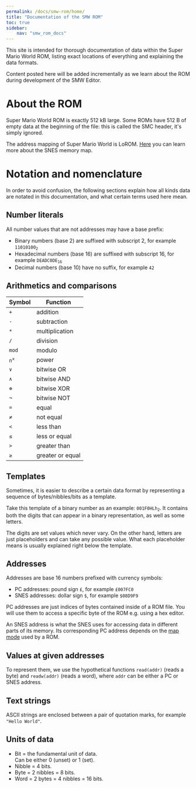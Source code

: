 ```yaml
---
permalink: /docs/smw-rom/home/
title: "Documentation of the SMW ROM"
toc: true
sidebar:
    nav: "smw_rom_docs"
---
```


This site is intended for thorough documentation of data within the Super Mario World ROM, listing exact locations of everything and explaining the data formats.

Content posted here will be added incrementally as we learn about the ROM during development of the SMW Editor.

# About the ROM
Super Mario World ROM is exactly 512 kB large.
Some ROMs have 512 B of empty data at the beginning of the file: this is called the SMC header, it's simply ignored.

The address mapping of Super Mario World is LoROM.
<a href="https://en.wikibooks.org/wiki/Super_NES_Programming/SNES_memory_map" target="_blank">Here</a> you can learn more about the SNES memory map.

# Notation and nomenclature

In order to avoid confusion, the following sections explain how all kinds data are notated in this documentation, and what certain terms used here mean.

## Number literals

All number values that are not addresses may have a base prefix:
- Binary numbers (base 2) are suffixed with subscript 2, for example <code>11010100<sub>2</sub></code>
- Hexadecimal numbers (base 16) are suffixed with subscript 16, for example <code>DEADC0DE<sub>16</sub></code>
- Decimal numbers (base 10) have no suffix, for example `42`

## Arithmetics and comparisons

| Symbol                     | Function         |
| -------------------------- | ---------------- |
| `+`                        | addition         |
| `-`                        | subtraction      |
| `*`                        | multiplication   |
| `/`                        | division         |
| `mod`                      | modulo           |
| <code>n<sup>x</sup></code> | power            |
| `∨`                        | bitwise OR       |
| `∧`                        | bitwise AND      |
| <code>&oplus;</code>       | bitwise XOR      |
| `¬`                        | bitwise NOT      |
| `=`                        | equal            |
| `≠`                        | not equal        |
| `<`                        | less than        |
| `≤`                        | less or equal    |
| `>`                        | greater than     |
| `≥`                        | greater or equal |

## Templates

Sometimes, it is easier to describe a certain data format by representing a sequence of bytes/nibbles/bits as a template.

Take this template of a binary number as an example: <code>001F0HLh<sub>2</sub></code>.
It contains both the digits that can appear in a binary representation, as well as some letters.

The digits are set values which never vary.
On the other hand, letters are just placeholders and can take any possible value.
What each placeholder means is usually explained right below the template.

## Addresses

Addresses are base 16 numbers prefixed with currency symbols:
- PC addresses: pound sign `£`, for example `£007FC0`
- SNES addresses: dollar sign `$`, for example `$08D9F9`

PC addresses are just indices of bytes contained inside of a ROM file.
You will use them to access a specific byte of the ROM e.g. using a hex editor.

An SNES address is what the SNES uses for accessing data in different parts of its memory.
Its corresponding PC address depends on the [map mode](/docs/smw-rom/internal-rom-header/#map-mode) used by a ROM.

## Values at given addresses

To represent them, we use the hypothetical functions `read(addr)` (reads a byte) and `readw(addr)` (reads a word), where `addr` can be either a PC or SNES address.

## Text strings

ASCII strings are enclosed between a pair of quotation marks, for example `"Hello World"`.

## Units of data

- Bit = the fundamental unit of data.<br>Can be either 0 (unset) or 1 (set).
- Nibble = 4 bits.
- Byte = 2 nibbles = 8 bits.
- Word = 2 bytes = 4 nibbles = 16 bits.